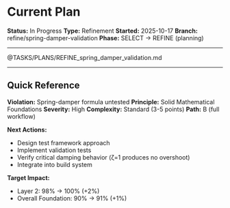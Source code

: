 # Current Plan

**Status:** In Progress
**Type:** Refinement
**Started:** 2025-10-17
**Branch:** refine/spring-damper-validation
**Phase:** SELECT → REFINE (planning)

---

@TASKS/PLANS/REFINE_spring_damper_validation.md

---

## Quick Reference

**Violation:** Spring-damper formula untested
**Principle:** Solid Mathematical Foundations
**Severity:** High
**Complexity:** Standard (3-5 points)
**Path:** B (full workflow)

**Next Actions:**
- Design test framework approach
- Implement validation tests
- Verify critical damping behavior (ζ=1 produces no overshoot)
- Integrate into build system

**Target Impact:**
- Layer 2: 98% → 100% (+2%)
- Overall Foundation: 90% → 91% (+1%)
